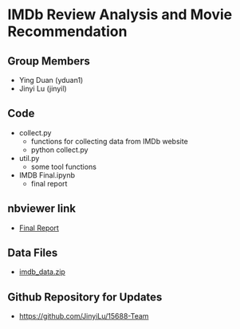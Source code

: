 # IMDb Review Analysis and Movie Recommendation

## Group Members
* Ying Duan (yduan1)
* Jinyi Lu (jinyil)

## Code
* collect.py
    * functions for collecting data from IMDb website
    * python collect.py
* util.py
    * some tool functions
* IMDB Final.ipynb
    * final report

## nbviewer link
* [Final Report](http://nbviewer.jupyter.org/github/JinyiLu/15688-Team/blob/master/sub/IMDB%20Final.ipynb)

## Data Files
* [imdb_data.zip](https://drive.google.com/file/d/0B9XkguO2d05IZFZZUUstVTFpeGs/view?usp=sharing)

## Github Repository for Updates
* https://github.com/JinyiLu/15688-Team